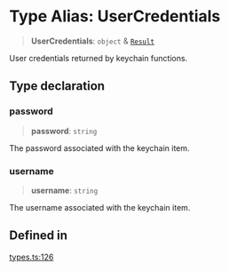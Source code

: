 # Type Alias: UserCredentials

> **UserCredentials**: `object` & [`Result`](Result.md)

User credentials returned by keychain functions.

## Type declaration

### password

> **password**: `string`

The password associated with the keychain item.

### username

> **username**: `string`

The username associated with the keychain item.

## Defined in

[types.ts:126](https://github.com/quangsuong/nts-react-native-keychain/blob/6ec8fdb5b967a106085e74014d8072182c9fca28/src/types.ts#L126)
